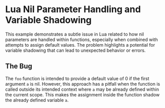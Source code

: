 # Lua Nil Parameter Handling and Variable Shadowing

This example demonstrates a subtle issue in Lua related to how nil parameters are handled within functions, especially when combined with attempts to assign default values.  The problem highlights a potential for variable shadowing that can lead to unexpected behavior or errors.

## The Bug

The `foo` function is intended to provide a default value of 0 if the first argument `a` is nil. However, this approach has a pitfall when the function is called outside its intended context where `a` may be already defined within the current scope. This makes the assignment inside the function shadow the already defined variable `a`.